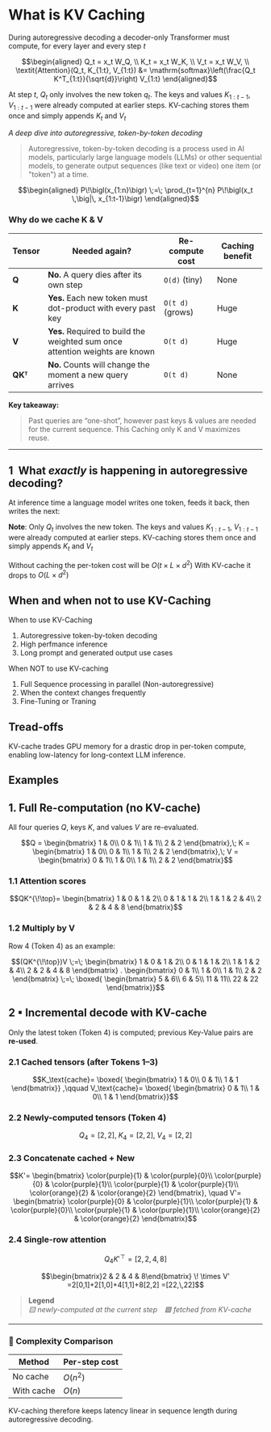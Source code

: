 # What is KV Caching
During autoregressive decoding a decoder-only Transformer must compute, for every layer and every step $t$ 

```math
\begin{aligned}
Q_t = x_t W_Q, \\
K_t = x_t W_K, \\
V_t = x_t W_V, \\
\textit{Attention}(Q_t, K_{1:t}, V_{1:t}) &= \mathrm{softmax}\left(\frac{Q_t K^T_{1:t}}{\sqrt{d}}\right) V_{1:t}
\end{aligned}
```
At step $t$, $Q_t$ only involves the new token $q_t$. The keys and values $K_{1:t-1}$, $V_{1:t-1}$ were already computed at earlier steps. KV-caching stores them once and simply appends $K_t$ and $V_t$

*A deep dive into autoregressive, token-by-token decoding*

> Autoregressive, token-by-token decoding is a process used in AI models, particularly large language models (LLMs) or other sequential models, to
> generate output sequences (like text or video) one item (or "token") at a time. 
```math
\begin{aligned}
P\!\bigl(x_{1:n}\bigr) \;=\; \prod_{t=1}^{n} P\!\bigl(x_t \,\big|\, x_{1:t-1}\bigr)
\end{aligned}
```
### Why do we cache **K** & **V**

| Tensor | Needed again? | Re-compute cost | Caching benefit |
|--------|---------------|-----------------|-----------------|
| **Q** | **No.** A query dies after its own step | `O(d)` (tiny) | None |
| **K** | **Yes.** Each new token must dot-product with every past key | `O(t d)` (grows) | Huge |
| **V** | **Yes.** Required to build the weighted sum once attention weights are known | `O(t d)` | Huge |
| **QKᵀ** | **No.** Counts will change the moment a new query arrives | `O(t d)` | None |

**Key takeaway:**  
> Past queries are “one-shot”, however past keys & values are needed for the current sequence. This Caching only K and V maximizes reuse.

---

## 1 What *exactly* is happening in autoregressive decoding?

At inference time a language model writes one token, feeds it back, then writes the next:

**Note**: Only $Q_t$ involves the new token. The keys and values $K_{1:t-1}$, $V_{1:t-1}$ were already computed at earlier steps. KV-caching stores them once and simply appends $K_t$ and $V_t$

Without caching the per-token cost will be $O(t\times L \times d^2)$
With KV-cache it drops to $O(L \times d^2)$

## When and when not to use KV-Caching
When to use KV-Caching
1. Autoregressive token-by-token decoding
2. High perfmance inference
3. Long prompt and generated output use cases

When NOT to use KV-caching
1. Full Sequence processing in parallel (Non-autoregressive)
2. When the context changes frequently
3. Fine-Tuning or Traning 

## Tread-offs
KV-cache trades GPU memory for a drastic drop in per-token compute, enabling low-latency
for long-context LLM inference.


## Examples

## 1. Full Re-computation **(no KV-cache)**

All four queries $Q$, keys $K$, and values $V$ are re-evaluated.

```math
Q =
\begin{bmatrix}
1 & 0\\
0 & 1\\
1 & 1\\
2 & 2
\end{bmatrix},\;
K =
\begin{bmatrix}
1 & 0\\
0 & 1\\
1 & 1\\
2 & 2
\end{bmatrix},\;
V =
\begin{bmatrix}
0 & 1\\
1 & 0\\
1 & 1\\
2 & 2
\end{bmatrix}
```
### 1.1 Attention scores  

```math
QK^{\!\top}=
\begin{bmatrix}
1 & 0 & 1 & 2\\
0 & 1 & 1 & 2\\
1 & 1 & 2 & 4\\
2 & 2 & 4 & 8
\end{bmatrix}
```

### 1.2 Multiply by **V**  
Row 4 (Token 4) as an example:

```math
(QK^{\!\top})V \;=\;
\begin{bmatrix}
1 & 0 & 1 & 2\\
0 & 1 & 1 & 2\\
1 & 1 & 2 & 4\\
2 & 2 & 4 & 8
\end{bmatrix} . 
\begin{bmatrix}
0 & 1\\
1 & 0\\
1 & 1\\
2 & 2
\end{bmatrix} \;=\;
\boxed{
\begin{bmatrix}
5 & 6\\
6 & 5\\
11 & 11\\
22 & 22
\end{bmatrix}}
```


## 2&nbsp;▪&nbsp;Incremental decode **with KV-cache**

Only the latest token (Token 4) is computed; previous Key-Value pairs are **re-used**.

### 2.1 Cached tensors (after Tokens 1–3)

```math
K_\text{cache}=
\boxed{
\begin{bmatrix}
1 & 0\\
0 & 1\\
1 & 1
\end{bmatrix}}
,\qquad
V_\text{cache}=
\boxed{
\begin{bmatrix}
0 & 1\\
1 & 0\\
1 & 1
\end{bmatrix}}
```

### 2.2 Newly-computed tensors (Token 4)

```math
Q_4=[2,\,2],\;
K_4=[2,\,2],\;
V_4=[2,\,2]
```


### 2.3 Concatenate cached + New

```math
K'=
\begin{bmatrix}
\color{purple}{1} & \color{purple}{0}\\
\color{purple}{0} & \color{purple}{1}\\
\color{purple}{1} & \color{purple}{1}\\
\color{orange}{2} & \color{orange}{2}
\end{bmatrix},
\quad
V'=
\begin{bmatrix}
\color{purple}{0} & \color{purple}{1}\\
\color{purple}{1} & \color{purple}{0}\\
\color{purple}{1} & \color{purple}{1}\\
\color{orange}{2} & \color{orange}{2}
\end{bmatrix}
```



### 2.4 Single-row attention

```math
Q_4 K'^{\!\top}=
[2,\,2,\,4,\,8]
```
```math
\begin{bmatrix}2 & 2 & 4 & 8\end{bmatrix}
\! \times V'
=2[0,1]+2[1,0]+4[1,1]+8[2,2]
=[22,\,22]
```
> **Legend**  
> *🟨 newly-computed at the current step* *🟪 fetched from KV-cache*  

---

### 🚀 Complexity Comparison

| Method | Per-step cost |
|--------|---------------|
| No cache | $O(n^2)$ |
| With cache | $O(n)$ |

KV-caching therefore keeps latency linear in sequence length during autoregressive decoding.
